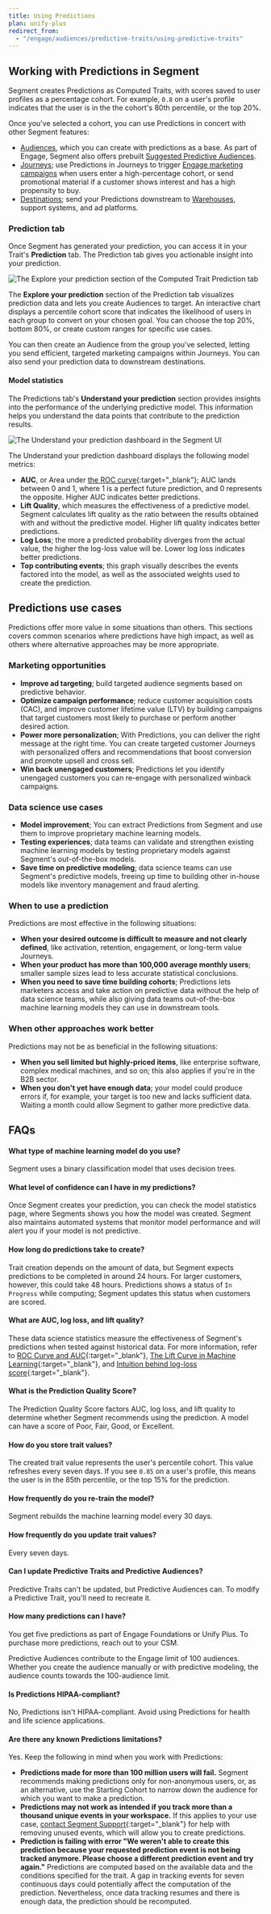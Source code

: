 ```yaml
---
title: Using Predictions
plan: unify-plus
redirect_from:
  - "/engage/audiences/predictive-traits/using-predictive-traits"
---
```


## Working with Predictions in Segment

Segment creates Predictions as Computed Traits, with scores saved to user profiles as a percentage cohort. For example, `0.8` on a user's profile indicates that the user is in the the cohort's 80th percentile, or the top 20%. 

Once you've selected a cohort, you can use Predictions in concert with other Segment features:

- [Audiences](/docs/engage/audiences/), which you can create with predictions as a base. As part of Engage, Segment also offers prebuilt [Suggested Predictive Audiences](/docs/unify/traits/predictions/suggested-predictive-audiences/).
- [Journeys](/docs/engage/journeys/); use Predictions in Journeys to trigger [Engage marketing campaigns](/docs/engage/campaigns/) when users enter a high-percentage cohort, or send promotional material if a customer shows interest and has a high propensity to buy.
- [Destinations](/docs/connections/destinations/); send your Predictions downstream to [Warehouses](/docs/connections/storage/warehouses/), support systems, and ad platforms.

### Prediction tab

Once Segment has generated your prediction, you can access it in your Trait's **Prediction** tab. The Prediction tab gives you actionable insight into your prediction. 

![The Explore your prediction section of the Computed Trait Prediction tab](../../images/explore_prediction.png)

The **Explore your prediction** section of the Prediction tab visualizes prediction data and lets you create Audiences to target. An interactive chart displays a percentile cohort score that indicates the likelihood of users in each group to convert on your chosen goal. You can choose the top 20%, bottom 80%, or create custom ranges for specific use cases.

You can then create an Audience from the group you've selected, letting you send efficient, targeted marketing campaigns within Journeys. You can also send your prediction data to downstream destinations.
 
#### Model statistics

The Predictions tab's **Understand your prediction** section provides insights into the performance of the underlying predictive model. This information helps you understand the data points that contribute to the prediction results.

![The Understand your prediction dashboard in the Segment UI](../../images/understand_prediction.png)

The Understand your prediction dashboard displays the following model metrics:

- **AUC**, or Area under [the ROC curve](https://en.wikipedia.org/wiki/Receiver_operating_characteristic){:target="_blank"}; AUC lands between 0 and 1, where 1 is a perfect future prediction, and 0 represents the opposite. Higher AUC indicates better predictions. 
- **Lift Quality**, which measures the effectiveness of a predictive model. Segment calculates lift quality as the ratio between the results obtained with and without the predictive model. Higher lift quality indicates better predictions.
- **Log Loss**; the more a predicted probability diverges from the actual value, the higher the log-loss value will be. Lower log loss indicates better predictions.
- **Top contributing events**; this graph visually describes the events factored into the model, as well as the associated weights used to create the prediction.

## Predictions use cases

Predictions offer more value in some situations than others. This sections covers common scenarios where predictions have high impact, as well as others where alternative approaches may be more appropriate.

### Marketing opportunities

- **Improve ad targeting**; build targeted audience segments based on predictive behavior. 
- **Optimize campaign performance**; reduce customer acquisition costs (CAC), and improve customer lifetime value (LTV) by building campaigns that target customers most likely to purchase or perform another desired action.
- **Power more personalization**; With Predictions, you can deliver the right message at the right time. You can create targeted customer Journeys with personalized offers and recommendations that boost conversion and promote upsell and cross sell.
- **Win back unengaged customers**; Predictions let you identify unengaged customers you can re-engage with personalized winback campaigns.

### Data science use cases

- **Model improvement**; You can extract Predictions from Segment and use them to improve proprietary machine learning models.
- **Testing experiences**; data teams can validate and strengthen existing machine learning models by testing proprietary models against Segment's out-of-the-box models.
- **Save time on predictive modeling**; data science teams can use Segment's predictive models, freeing up time to building other in-house models like inventory management and fraud alerting.

### When to use a prediction

Predictions are most effective in the following situations: 

- **When your desired outcome is difficult to measure and not clearly defined**, like activation, retention, engagement, or long-term value Journeys.
- **When your product has more than 100,000 average monthly users**; smaller sample sizes lead to less accurate statistical conclusions.
- **When you need to save time building cohorts**; Predictions lets marketers access and take action on predictive data without the help of data science teams, while also giving data teams out-of-the-box machine learning models they can use in downstream tools.

### When other approaches work better

Predictions may not be as beneficial in the following situations:

- **When you sell limited but highly-priced items**, like enterprise software, complex medical machines, and so on; this also applies if you're in the B2B sector.
- **When you don't yet have enough data**; your model could produce errors if, for example, your target is too new and lacks sufficient data. Waiting a month could allow Segment to gather more predictive data.

## FAQs

#### What type of machine learning model do you use? 

Segment uses a binary classification model that uses decision trees.

#### What level of confidence can I have in my predictions? 

Once Segment creates your prediction, you can check the model statistics page, where Segments shows you how the model was created. Segment also maintains automated systems that monitor model performance and will alert you if your model is not predictive.

#### How long do predictions take to create? 

Trait creation depends on the amount of data, but Segment expects predictions to be completed in around 24 hours. For larger customers, however, this could take 48 hours. Predictions shows a status of `In Progress` while computing; Segment updates this status when customers are scored.

#### What are AUC, log loss, and lift quality? 

These data science statistics measure the effectiveness of Segment's predictions when tested against historical data. For more information, refer to [ROC Curve and AUC](https://developers.google.com/machine-learning/crash-course/classification/roc-and-auc){:target="_blank"}, [The Lift Curve in Machine Learning](https://howtolearnmachinelearning.com/articles/the-lift-curve-in-machine-learning/){:target="_blank"}, and [Intuition behind log-loss score](https://towardsdatascience.com/intuition-behind-log-loss-score-4e0c9979680a){:target="_blank"}.

#### What is the Prediction Quality Score? 

The Prediction Quality Score factors AUC, log loss, and lift quality to determine whether Segment recommends using the prediction. A model can have a score of Poor, Fair, Good, or Excellent.

#### How do you store trait values? 

The created trait value represents the user's percentile cohort. This value refreshes every seven days. If you see `0.85` on a user's profile, this means the user is in the 85th percentile, or the top 15% for the prediction.

#### How frequently do you re-train the model? 

Segment rebuilds the machine learning model every 30 days.

#### How frequently do you update trait values? 

Every seven days.

#### Can I update Predictive Traits and Predictive Audiences?

Predictive Traits can't be updated, but Predictive Audiences can. To modify a Predictive Trait, you'll need to recreate it. 

#### How many predictions can I have? 

You get five predictions as part of Engage Foundations or Unify Plus. To purchase more predictions, reach out to your CSM.

Predictive Audiences contribute to the Engage limit of 100 audiences. Whether you create the audience manually or with predictive modeling, the audience counts towards the 100-audience limit.

#### Is Predictions HIPAA-compliant?

No, Predictions isn't HIPAA-compliant. Avoid using Predictions for health and life science applications.

#### Are there any known Predictions limitations? 

Yes. Keep the following in mind when you work with Predictions:

- **Predictions made for more than 100 million users will fail.** Segment recommends making predictions only for non-anonymous users, or, as an alternative, use the Starting Cohort to narrow down the audience for which you want to make a prediction.
- **Predictions may not work as intended if you track more than a thousand unique events in your workspace.** If this applies to your use case, [contact Segment Support](https://segment.com/help/contact/){:target="_blank"} for help with removing unused events, which will allow you to create predictions.
- **Prediction is failing with error "We weren't able to create this prediction because your requested prediction event is not being tracked anymore. Please choose a different prediction event and try again."** Predictions are computed based on the available data and the conditions specified for the trait. A gap in tracking events for seven continuous days could potentially affect the computation of the prediction.
Nevertheless, once data tracking resumes and there is enough data, the prediction should be recomputed.

